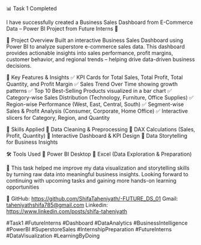📊 Task 1 Completed

I have successfully created a Business Sales Dashboard from E-Commerce Data – Power BI Project from Future Interns 🎯

🔹 Project Overview
Built an interactive Business Sales Dashboard using Power BI to analyze superstore e-commerce sales data. This dashboard provides actionable insights into sales performance, profit margins, customer behavior, and regional trends – helping drive data-driven business decisions.

🔑 Key Features & Insights
✅ KPI Cards for Total Sales, Total Profit, Total Quantity, and Profit Margin
✅ Sales Trend Over Time showing growth patterns
✅ Top 10 Best-Selling Products visualized in a bar chart
✅ Category-wise Sales Distribution (Technology, Furniture, Office Supplies)
✅ Region-wise Performance (West, East, Central, South)
✅ Segment-wise Sales & Profit Analysis (Consumer, Corporate, Home Office)
✅ Interactive slicers for Category, Region, and Quantity

🧠 Skills Applied
🔹 Data Cleaning & Preprocessing
🔹 DAX Calculations (Sales, Profit, Quantity)
🔹 Interactive Dashboard & KPI Design
🔹 Data Storytelling for Business Insights

🛠 Tools Used
📌 Power BI Desktop
📌 Excel (Data Exploration & Preparation)

🚀 This task helped me improve my data visualization and storytelling skills by turning raw data into meaningful business insights. Looking forward to continuing with upcoming tasks and gaining more hands-on learning opportunities

🔗 GitHub: https://github.com/ShifaTaheniyath/-FUTURE_DS_01
Gmail: taheniyathshifa785@gmail.com
Linkedin: https://www.linkedin.com/posts/shifa-taheniyath

#Task1 #FutureInterns #Dashboard #DataAnalytics #BusinessIntelligence #PowerBI #SuperstoreSales #InternshipPreparation #FutureInterns #DataVisualization #LearningByDoing
